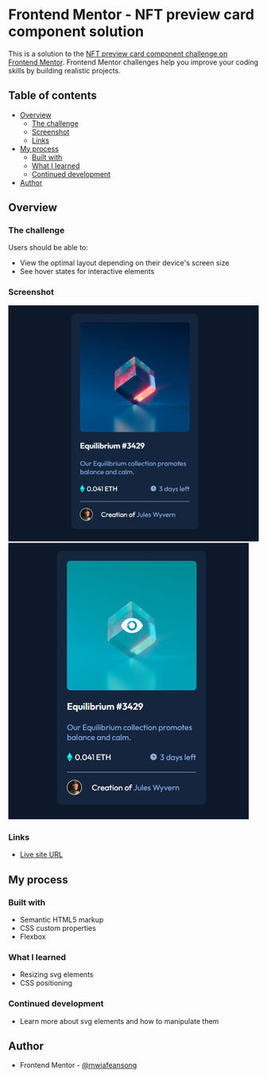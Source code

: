 # Frontend Mentor - NFT preview card component solution

This is a solution to the [NFT preview card component challenge on Frontend Mentor](https://www.frontendmentor.io/challenges/nft-preview-card-component-SbdUL_w0U). Frontend Mentor challenges help you improve your coding skills by building realistic projects. 

## Table of contents

- [Overview](#overview)
  - [The challenge](#the-challenge)
  - [Screenshot](#screenshot)
  - [Links](#links)
- [My process](#my-process)
  - [Built with](#built-with)
  - [What I learned](#what-i-learned)
  - [Continued development](#continued-development)
- [Author](#author)

## Overview

### The challenge

Users should be able to:

- View the optimal layout depending on their device's screen size
- See hover states for interactive elements

### Screenshot

![Card preview](./images/nft-preview.png)
![Card preview (hover state)](./images/nft-preview-active.png)


### Links

- [Live site URL](https://your-live-site-url.com)

## My process

### Built with

- Semantic HTML5 markup
- CSS custom properties
- Flexbox

### What I learned

- Resizing svg elements
- CSS positioning

### Continued development

- Learn more about svg elements and how to manipulate them

## Author

- Frontend Mentor - [@mwiafeansong](https://www.frontendmentor.io/profile/yourusername)
